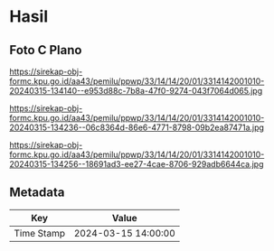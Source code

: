 # Hasil

## Foto C Plano

https://sirekap-obj-formc.kpu.go.id/aa43/pemilu/ppwp/33/14/14/20/01/3314142001010-20240315-134140--e953d88c-7b8a-47f0-9274-043f7064d065.jpg

https://sirekap-obj-formc.kpu.go.id/aa43/pemilu/ppwp/33/14/14/20/01/3314142001010-20240315-134236--06c8364d-86e6-4771-8798-09b2ea87471a.jpg

https://sirekap-obj-formc.kpu.go.id/aa43/pemilu/ppwp/33/14/14/20/01/3314142001010-20240315-134256--18691ad3-ee27-4cae-8706-929adb6644ca.jpg


## Metadata

| Key        | Value               |
| ---------- | ------------------- |
| Time Stamp | 2024-03-15 14:00:00 |



